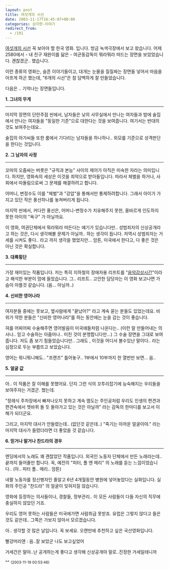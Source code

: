 ```yaml
---
layout: post
title: 여섯개의 시선
date: 2003-11-17T16:45:07+00:00
categories: 심각한-이야기
redirect_from:
  - /191
---
```


<a href="http://www.6sisun.co.kr/">여섯개의 시선</a> 꼭 보아야 할 한국 영화. 입니다. 방금 녹색극장에서 보고 왔습니다. 어제 2580에서 - 내 친구 재완이를 닮은 - 여균동감독이 뭐라뭐라 떠드는 장면을 보았었습니다. 괜찮겠군.. 했습니다.

이런 종류의 영화는, 슬픈 이야기들이고, 대개는 눈물을 질질짜는 장면들 넣어서 마음을 아프게 하곤 했는데, "6개의 시선"은 참 담백하게 잘 만들었습니다.

다음은 .. 기억나는 장면들입니다.

<b>1. 그녀의 무게 </b>

---

마지막 장면의 단란주점 씬에서, 남자들은 낮의 사무실에서 만나는 여자들과 밤에 술집에서 만나는 여자들을 "동일한 기준"으로 대한다는 것을 보여줍니다. 여기서는 반대의 것도 보여주는데요..

술집의 아가씨들 또한 룸에서 기다리는 남자들을 하나하나.. 외모를 기준으로 성격판단을 한다는 것입니다.

<b>2. 그 남자의 사정</b>

---

꼬마의 오줌싸는 버릇은 "규칙과 본능" 사이의 제어가 아직은 미숙한 자라는 의미입니다. 하지만, 영화속의 세상은 이것을 죄악으로 받아들입니다. 따라서 체벌을 하거나, 사회에서 따돌림으로써 그 문제를 해결하려고 합니다.

어머니, 변정수도 이를 "체벌"과 "강압"을 통해서만 통제하려합니다. 그래서 아이가 가지고 있던 작은 풍선하나를 놓쳐버리게 됩니다.

마지막 씬에서, 커다란 풍선은, 어머니-변정수가 치유해주지 못한, 올바르게 인도하지 못한 아이의 "욕구" 가 아닐까요.

이 영화, 여권단체에서 뭐라뭐라 떠든다는 얘기가 있습니다만.. 성범죄자의 신상공개라고 하는 것은, 다시 생각해볼 문제가 아닐까.. 하는 생각이 듭니다. 저역시 성범죄자는 거세를 시켜도 좋다.. 라고 까지 생각을 했었지만... 암튼, 미국에서 한다고, 다 좋은 것은 아닌 것은 확실합니다.

<b>3. 대륙횡단</b>

---

가장 재미있는 작품입니다. 저는 특히 지하철의 장애자용 리프트를 "<u>음악감상시간</u>"이라고 해석한 부분이 맘에 들었습니다. 그.. 리프트.. 고안한 담당자는 이 영화 보고나면 가슴이 아플것 같습니다. (음... 아닐까..)

<b>4. 신비한 영어나라</b>

---

여자분들 중에는 못보고, 옆사람에게 "끝났어?" 라고 계속 묻는 분들도 있었는데요. 비위가 약한 분들은 "신비한 영어나라"를 하는 동안에는 눈을 감는 것이 좋습니다.

혀를 어찌어찌 수술해주면 영어발음이 미국애들처럼 나온다는.. (이런 말 만들어내는 의사나.. 믿고 수술하는 아줌마나.. 미친 것이 분명합니다만...) 그 수술 장면을 그대로 보여줍니다. 저도 좀 보기 힘들었습니다만.. 그래도 , 이것을 어디서 볼수있냔 말이다.. 라는 심정으로 두눈 부릅뜨고 보았습니다.

영어는 뭐니뭐니해도.. "프랜즈" 틀어놓구.. 1부에서 10부까지 한 열번만 보면... 음..

<b>5. 얼굴 값</b>

---

아.. 이 작품은 잘 이해를 못했어요. 단지 그런 식의 꼬투리잡기에 능숙해지는 우리들을 보여주자는 거겠군. 했는데.

"장례식 주차장에서 빠져나오지 못하고 계속 맴도는 주인공처럼 우리도 인생의 편견과 편견속에서 챗바퀴 돌 듯 돌아가고 있는 것은 아닐까" 라는 감독의 한마디를 보고서 이해가 되더군요.

그리고, 마지막 대사가 안들렸는데.. (없던것 같은데..) "죽기는 아까운 얼굴이야." 라는 마지막 대사가 들렸더라면 더 좋았을 것 같습니다.

<b>6. 믿거나 말거나 찬드라의 경우</b>

----

엔딩에서의 노래도 꽤 괜찮았던 작품입니다. 외국인 노동자 단체에서 만든 노래라는데.. 끝까지 들어줄만 합니다. 꼭, 예전의 "피터, 폴 앤 메리" 의 노래를 듣는 느낌이었습니다.. (아.. 피터 폴.. 메리.. 암튼)

네팔 노동자를 정신병자인 줄알고 6년 4개월동안 병원에 넣어놓았다는 실화입니다. 실화의 주인공 "찬드라" 의 얼굴이 잊혀지질 않습니다.

영화에 등장하는 의사들이나, 경찰들, 정부관리.. 이 모든 사람들이 다들 자신의 직무에 충실하지 않았던 거죠.

우리도 영어 못하는 사람들은 미국에가면 사람취급 못받죠. 유럽은 그렇지 않다고 들은 것도 같은데.. 그쪽은 가보지 않아서 모르겠습니다.

아.. 생각할 것 많은 날입니다. 꼭 보세요. 오랜만에 추천하고 싶은 국산영화입니다.
<div id=comments>
<div class=comment>
<!--- cmt:418 --->
<!--- mail: --->
<!--- parent:0 --->
빨강머리앤 : 
음..잘 보았군
나도 보고싶었어

거세건은 말야..난 공개하는게 좋다고 생각해
신상공개야 말로..진정한 거세일테니까

^^
 <small>(2003-11-19 00:53:46)</small>
</div>
</div>
